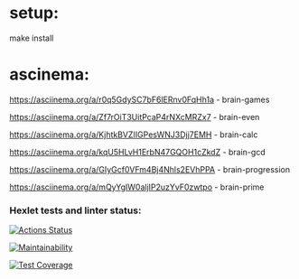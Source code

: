# setup:

make install

# ascinema:

https://asciinema.org/a/r0q5GdySC7bF6lERnv0FqHh1a - brain-games

https://asciinema.org/a/Zf7rOiT3UitPcaP4rNXcMRZx7 - brain-even

https://asciinema.org/a/KjhtkBVZIIGPesWNJ3Djj7EMH - brain-calc

https://asciinema.org/a/kqU5HLvH1ErbN47GQOH1cZkdZ - brain-gcd

https://asciinema.org/a/GIyGcf0VFm4Bj4Nhls2EVhPPA - brain-progression

https://asciinema.org/a/mQyYgIW0aljIP2uzYvF0zwtpo - brain-prime

### Hexlet tests and linter status:

[![Actions Status](https://github.com/S0ldierBoy/frontend-project-44/workflows/hexlet-check/badge.svg)](https://github.com/S0ldierBoy/frontend-project-44/actions)

[![Maintainability](https://api.codeclimate.com/v1/badges/5d63266a53cfcd408a3b/maintainability)](https://codeclimate.com/github/S0ldierBoy/frontend-project-44/maintainability)

[![Test Coverage](https://api.codeclimate.com/v1/badges/5d63266a53cfcd408a3b/test_coverage)](https://codeclimate.com/github/S0ldierBoy/frontend-project-44/test_coverage)
